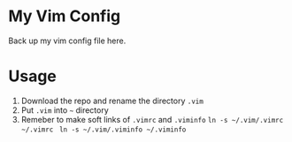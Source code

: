 # My Vim Config

Back up my vim config file here.

# Usage

1. Download the repo and rename the directory `.vim`
2. Put `.vim` into `~` directory
3. Remeber to make soft links of `.vimrc` and `.viminfo`
 `ln -s ~/.vim/.vimrc ~/.vimrc `
 `ln -s ~/.vim/.viminfo ~/.viminfo`
